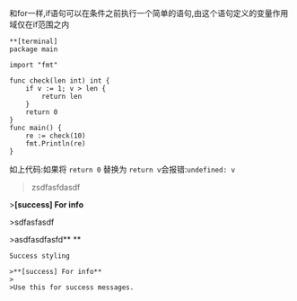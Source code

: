 和for一样,if语句可以在条件之前执行一个简单的语句,由这个语句定义的变量作用域仅在if范围之内

```
**[terminal]
package main

import "fmt"

func check(len int) int {
    if v := 1; v > len {
        return len
    }
    return 0
}
func main() {
    re := check(10)
    fmt.Println(re)
}
```

如上代码:如果将 `return 0` 替换为 `return v`会报错:`undefined: v`

> zsdfasfdasdf

&gt;**\[success\] For info**

&gt;sdfasfasdf

&gt;asdfasdfasfd** **

```
Success styling
```

```
>**[success] For info**
>
>Use this for success messages.
```



